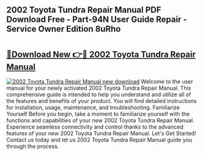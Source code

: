 ## 2002 Toyota Tundra Repair Manual PDF Download Free - Part-94N User Guide Repair - Service Owner Edition 8uRho

# <h2><a href="http://bc42306.oget.top/?id=2002+Toyota+Tundra+Repair+Manual">🔗Download New 👉🔴 2002 Toyota Tundra Repair Manual</a></h2>

[![2002 Toyota Tundra Repair Manual new download](https://i.imgur.com/5g1atiW.png)](http://bc42306.oget.top/?id=2002+Toyota+Tundra+Repair+Manual)
Welcome to the user manual for your newly activated 2002 Toyota Tundra Repair Manual. This comprehensive guide is intended to help you understand and utilize all of the features and benefits of your product. You will find detailed instructions for installation, usage, maintenance, and troubleshooting. Familiarize Yourself Before you begin, take a moment to familiarize yourself with the functions and capabilities of your new 2002 Toyota Tundra Repair Manual. Experience seamless connectivity and control thanks to the advanced features of your new 2002 Toyota Tundra Repair Manual. Let's Get Started! Contact us today and let us 2002 Toyota Tundra Repair Manual guide you through the process.
